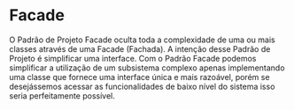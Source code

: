 # Facade

O Padrão de Projeto Facade oculta toda a complexidade de uma ou mais classes através de uma Facade (Fachada). A intenção desse Padrão de Projeto é simplificar uma interface. Com o Padrão Facade podemos simplificar a utilização de um subsistema complexo apenas implementando uma classe que fornece uma interface única e mais razoável, porém se desejássemos acessar as funcionalidades de baixo nível do sistema isso seria perfeitamente possível.
